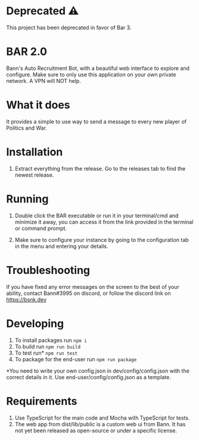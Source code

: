 # Deprecated ⚠️ 

This project has been deprecated in favor of Bar 3.


# BAR 2.0
Bann's Auto Recruitment Bot, with a beautiful web interface to explore and configure. Make sure to only use this application on your own private network. A VPN will NOT help.

# What it does

It provides a simple to use way to send a message to every new player of Politics and War.

# Installation

1. Extract everything from the release. Go to the releases tab to find the newest release.
 
# Running 

1. Double click the BAR executable or run it in your terminal/cmd and minimize it away, you can access it from the link provided in the terminal or command prompt.

2. Make sure to configure your instance by going to the configuration tab in the menu and entering your details.

# Troubleshooting

If you have fixed any error messages on the screen to the best of your ability, contact Bann#3995 on discord, or follow the discord link on https://bsnk.dev

# Developing

1. To install packages run
```npm i```
2. To build run
```npm run build```
3. To test run*
```npm run test```
4. To package for the end-user run
```npm run package```

*You need to write your own config.json in dev/config/config.json with the correct details in it. Use end-user/config/config.json as a template.

# Requirements
1. Use TypeScript for the main code and Mocha with TypeScript for tests.
2. The web app from dist/lib/public is a custom web ui from Bann. It has not yet been released as open-source or under a specific license.
